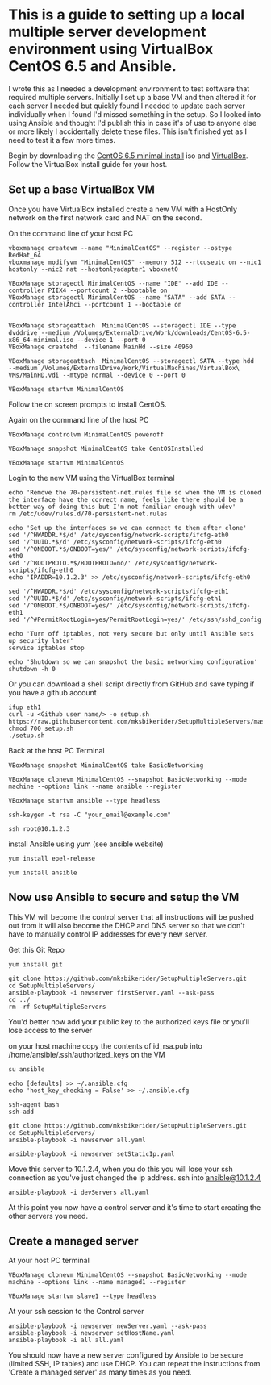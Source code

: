 # This is a guide to setting up a local multiple server development environment using VirtualBox CentOS 6.5 and Ansible.

I wrote this as I needed a development environment to test software that required multiple servers.
Initially I set up a base VM and then altered it for each server I needed but quickly found I needed to update each server individually 
when I found I'd missed something in the setup. So I looked into using Ansible and thought I'd publish this in case it's of use to anyone 
else or more likely I accidentally delete these files. This isn't finished yet as I need to test it a few more times.

Begin by downloading the [CentOS 6.5 minimal install](http://isoredirect.centos.org/centos/6.5/isos/x86_64/) iso and [VirtualBox](https://www.virtualbox.org/wiki/Downloads). Follow the VirtualBox install guide for your host.

## Set up a base VirtualBox VM

Once you have VirtualBox installed create a new VM with a HostOnly network on the first network card and NAT on the second.

On the command line of your host PC

    vboxmanage createvm --name "MinimalCentOS" --register --ostype RedHat_64
    vboxmanage modifyvm "MinimalCentOS" --memory 512 --rtcuseutc on --nic1 hostonly --nic2 nat --hostonlyadapter1 vboxnet0

    VBoxManage storagectl MinimalCentOS --name "IDE" --add IDE --controller PIIX4 --portcount 2 --bootable on
    VBoxManage storagectl MinimalCentOS --name "SATA" --add SATA --controller IntelAhci --portcount 1 --bootable on


    VBoxManage storageattach  MinimalCentOS --storagectl IDE --type dvddrive --medium /Volumes/ExternalDrive/Work/downloads/CentOS-6.5-x86_64-minimal.iso --device 1 --port 0
    VBoxManage createhd  --filename MainHd --size 40960

    VBoxManage storageattach  MinimalCentOS --storagectl SATA --type hdd  --medium /Volumes/ExternalDrive/Work/VirtualMachines/VirtualBox\ VMs/MainHD.vdi --mtype normal --device 0 --port 0

    VBoxManage startvm MinimalCentOS

Follow the on screen prompts to install CentOS. 

Again on the command line of the host PC

    VBoxManage controlvm MinimalCentOS poweroff

    VBoxManage snapshot MinimalCentOS take CentOSInstalled

    VBoxManage startvm MinimalCentOS

Login to the new VM using the VirtualBox terminal
    
    
    
    echo 'Remove the 70-persistent-net.rules file so when the VM is cloned the interface have the correct name, feels like there should be a better way of doing this but I'm not familiar enough with udev'
    rm /etc/udev/rules.d/70-persistent-net.rules
    
    echo 'Set up the interfaces so we can connect to them after clone'
    sed '/^HWADDR.*$/d' /etc/sysconfig/network-scripts/ifcfg-eth0
    sed '/^UUID.*$/d' /etc/sysconfig/network-scripts/ifcfg-eth0
    sed '/^ONBOOT.*$/ONBOOT=yes/' /etc/sysconfig/network-scripts/ifcfg-eth0
    sed '/^BOOTPROTO.*$/BOOTPROTO=no/' /etc/sysconfig/network-scripts/ifcfg-eth0
    echo 'IPADDR=10.1.2.3' >> /etc/sysconfig/network-scripts/ifcfg-eth0
    
    sed '/^HWADDR.*$/d' /etc/sysconfig/network-scripts/ifcfg-eth1
    sed '/^UUID.*$/d' /etc/sysconfig/network-scripts/ifcfg-eth1
    sed '/^ONBOOT.*$/ONBOOT=yes/' /etc/sysconfig/network-scripts/ifcfg-eth1
    sed '/^#PermitRootLogin=yes/PermitRootLogin=yes/' /etc/ssh/sshd_config
    
    echo 'Turn off iptables, not very secure but only until Ansible sets up security later'
    service iptables stop
    
    echo 'Shutdown so we can snapshot the basic networking configuration'
    shutdown -h 0 
    
Or you can download a shell script directly from GitHub and save typing if you have a github account

    ifup eth1
    curl -u <Github user name/> -o setup.sh https://raw.githubusercontent.com/mksbikerider/SetupMultipleServers/master/setupBaseVM/setup.sh
    chmod 700 setup.sh
    ./setup.sh 
      
Back at the host PC Terminal

    VBoxManage snapshot MinimalCentOS take BasicNetworking

    VBoxManage clonevm MinimalCentOS --snapshot BasicNetworking --mode machine --options link --name ansible --register

    VBoxManage startvm ansible --type headless
    
    ssh-keygen -t rsa -C "your_email@example.com"

    ssh root@10.1.2.3

install Ansible using yum (see ansible website)

    yum install epel-release

    yum install ansible

## Now use Ansible to secure and setup the VM
This VM will become the control server that all instructions will be pushed out from it will also become the DHCP 
and DNS server so that we don't have to manually control IP addresses for every new server.

Get this Git Repo

    yum install git

    git clone https://github.com/mksbikerider/SetupMultipleServers.git
    cd SetupMultipleServers/
    ansible-playbook -i newserver firstServer.yaml --ask-pass
    cd ../
    rm -rf SetupMultipleServers

You'd better now add your public key to the authorized keys file or you'll lose access to the server

on your host machine copy the contents of id_rsa.pub into /home/ansible/.ssh/authorized_keys on the VM

    su ansible

    echo [defaults] >> ~/.ansible.cfg
    echo 'host_key_checking = False' >> ~/.ansible.cfg

    ssh-agent bash
    ssh-add

    git clone https://github.com/mksbikerider/SetupMultipleServers.git
    cd SetupMultipleServers/
    ansible-playbook -i newserver all.yaml

    ansible-playbook -i newserver setStaticIp.yaml

Move this server to 10.1.2.4, when you do this you will lose your ssh connection as you've just changed the ip address.
ssh into ansible@10.1.2.4

    ansible-playbook -i devServers all.yaml


At this point you now have a control server and it's time to start creating the other servers you need.

## Create a managed server

At your host PC terminal 

    VBoxManage clonevm MinimalCentOS --snapshot BasicNetworking --mode machine --options link --name managed1 --register

    VBoxManage startvm slave1 --type headless
    
At your ssh session to the Control server

    ansible-playbook -i newserver newServer.yaml --ask-pass
    ansible-playbook -i newserver setHostName.yaml
    ansible-playbook -i all all.yaml

You should now have a new server configured by Ansible to be secure (limited SSH, IP tables) and use DHCP. You can repeat
the instructions from 'Create a managed server' as many times as you need.